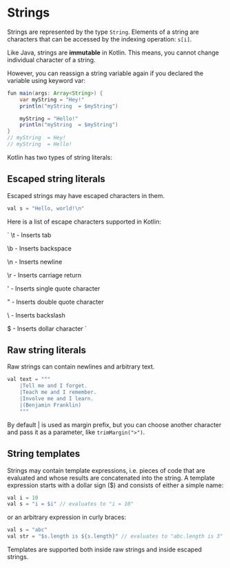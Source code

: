# Strings

Strings are represented by the type `String`. Elements of a string are characters that can be accessed by the indexing operation: `s[i]`.

Like Java, strings are **immutable** in Kotlin. This means, you cannot change individual character of a string.

However, you can reassign a string variable again if you declared the variable using keyword var:

```Java
fun main(args: Array<String>) {
    var myString = "Hey!"
    println("myString  = $myString")

    myString = "Hello!"
    println("myString  = $myString")
}
// myString  = Hey!
// myString  = Hello!
```

Kotlin has two types of string literals:

## Escaped string literals

Escaped strings may have escaped characters in them.

```Java
val s = "Hello, world!\n"
```

Here is a list of escape characters supported in Kotlin:

`
\t - Inserts tab

\b - Inserts backspace

\n - Inserts newline

\r - Inserts carriage return

\' - Inserts single quote character

\" - Inserts double quote character

\\ - Inserts backslash

\$ - Inserts dollar character
`

## Raw string literals

Raw strings can contain newlines and arbitrary text.

```Java
val text = """
    |Tell me and I forget.
    |Teach me and I remember.
    |Involve me and I learn.
    |(Benjamin Franklin)
    """
```

By default | is used as margin prefix, but you can choose another character and pass it as a parameter, like `trimMargin(">")`.

## String templates

Strings may contain template expressions, i.e. pieces of code that are evaluated and whose results are concatenated into the string. A template expression starts with a dollar sign ($) and consists of either a simple name:

```Java
val i = 10
val s = "i = $i" // evaluates to "i = 10"
```

or an arbitrary expression in curly braces:

```Java
val s = "abc"
val str = "$s.length is ${s.length}" // evaluates to "abc.length is 3"
```

Templates are supported both inside raw strings and inside escaped strings.